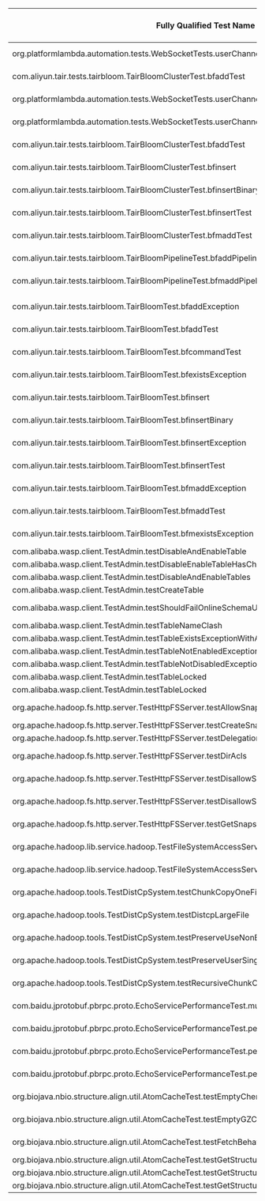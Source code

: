 | Fully Qualified Test Name | Project Name | SHA | Lines that cause failure | Root Cause | Source or Test Code |
| ------------- | ------------- | ------------- | ------------- | ------------- | ------------- |
| org.platformlambda.automation.tests.WebSocketTests.userChannelTest | https://github.com/Accenture/mercury | 6b744cdbb2206feca62848df92b3bf542f890be5 | 129, 130, 131 | Asynchronous Timing | Source |
| com.aliyun.tair.tests.tairbloom.TairBloomClusterTest.bfaddTest | https://github.com/alibaba/alibabacloud-tairjedis-sdk | f6215930b9e21a5252c95296d9924b3c4524d9f6 | 29, 31, 33, 35 | Not Specified | Test | 
| org.platformlambda.automation.tests.WebSocketTests.userChannelTest | https://github.com/Accenture/mercury | 6b744cdbb2206feca62848df92b3bf542f890be5 | 129, 130, 131 | Asynchronous Timing | Source|
|org.platformlambda.automation.tests.WebSocketTests.userChannelTest | https://github.com/Accenture/mercury | 6b744cdbb2206feca62848df92b3bf542f890be5 | 129, 130, 131 | Asynchronous Timing | Source|
|com.aliyun.tair.tests.tairbloom.TairBloomClusterTest.bfaddTest | https://github.com/alibaba/alibabacloud-tairjedis-sdk | f6215930b9e21a5252c95296d9924b3c4524d9f6 | 28 (TairBloomCluster.bfreserve) | Network Issues | Test|
|com.aliyun.tair.tests.tairbloom.TairBloomClusterTest.bfinsert | https://github.com/alibaba/alibabacloud-tairjedis-sdk | f6215930b9e21a5252c95296d9924b3c4524d9f6 | 76 (TairBloomCluster.bfinsert) | Network Issues | Test|
|com.aliyun.tair.tests.tairbloom.TairBloomClusterTest.bfinsertBinary | https://github.com/alibaba/alibabacloud-tairjedis-sdk | f6215930b9e21a5252c95296d9924b3c4524d9f6 | 82 (TairBloomCluster.bfinsert) | Network Issues | Test|
|com.aliyun.tair.tests.tairbloom.TairBloomClusterTest.bfinsertTest | https://github.com/alibaba/alibabacloud-tairjedis-sdk | f6215930b9e21a5252c95296d9924b3c4524d9f6 | 90 (TairBloomCluster.bfinsert) | Network Issues | Test|
|com.aliyun.tair.tests.tairbloom.TairBloomClusterTest.bfmaddTest | https://github.com/alibaba/alibabacloud-tairjedis-sdk | f6215930b9e21a5252c95296d9924b3c4524d9f6 | 28 (TairBloomCluster.bfreserve) | Network Issues | Test|
|com.aliyun.tair.tests.tairbloom.TairBloomPipelineTest.bfaddPipelineTest | https://github.com/alibaba/alibabacloud-tairjedis-sdk | f6215930b9e21a5252c95296d9924b3c4524d9f6 | 36 (TairBloomPipelineTest) | Network | Issues | Test|
|com.aliyun.tair.tests.tairbloom.TairBloomPipelineTest.bfmaddPipelineTest | https://github.com/alibaba/alibabacloud-tairjedis-sdk | f6215930b9e21a5252c95296d9924b3c4524d9f6 | 68 (TairBloomPipelineTest) | Network | Issues | Test|
||
|com.aliyun.tair.tests.tairbloom.TairBloomTest.bfaddException | https://github.com/alibaba/alibabacloud-tairjedis-sdk | f6215930b9e21a5252c95296d9924b3c4524d9f6 | 80 (TairBloom.bfadd) | Network Issues | Test|
|com.aliyun.tair.tests.tairbloom.TairBloomTest.bfaddTest | https://github.com/alibaba/alibabacloud-tairjedis-sdk | f6215930b9e21a5252c95296d9924b3c4524d9f6 | 59 (TairBloom.bfreserve) | Network Issues | Test|
|com.aliyun.tair.tests.tairbloom.TairBloomTest.bfcommandTest | https://github.com/alibaba/alibabacloud-tairjedis-sdk | f6215930b9e21a5252c95296d9924b3c4524d9f6 | 80 (TairBloom.bfadd) | Network Issues | Test|
|com.aliyun.tair.tests.tairbloom.TairBloomTest.bfexistsException | https://github.com/alibaba/alibabacloud-tairjedis-sdk | f6215930b9e21a5252c95296d9924b3c4524d9f6 | 125 (TairBloom.bfexists) | Network Issues | Test|
|com.aliyun.tair.tests.tairbloom.TairBloomTest.bfinsert | https://github.com/alibaba/alibabacloud-tairjedis-sdk | f6215930b9e21a5252c95296d9924b3c4524d9f6 | 181 (TairBloom.bfinsert) | Network Issues | Test|
|com.aliyun.tair.tests.tairbloom.TairBloomTest.bfinsertBinary | https://github.com/alibaba/alibabacloud-tairjedis-sdk | f6215930b9e21a5252c95296d9924b3c4524d9f6 | 192 (TairBloom.bfinsert) | Network Issues | Test|
|com.aliyun.tair.tests.tairbloom.TairBloomTest.bfinsertException | https://github.com/alibaba/alibabacloud-tairjedis-sdk | f6215930b9e21a5252c95296d9924b3c4524d9f6 | 181 (TairBloom.bfinsert) | Network Issues | Test|
|com.aliyun.tair.tests.tairbloom.TairBloomTest.bfinsertTest | https://github.com/alibaba/alibabacloud-tairjedis-sdk | f6215930b9e21a5252c95296d9924b3c4524d9f6 | 218 (TairBloom.bfinsert) | Network Issues | Test|
|com.aliyun.tair.tests.tairbloom.TairBloomTest.bfmaddException | https://github.com/alibaba/alibabacloud-tairjedis-sdk | f6215930b9e21a5252c95296d9924b3c4524d9f6 | 97 (TairBloom.bfadd) | Network Issues | Test|
|com.aliyun.tair.tests.tairbloom.TairBloomTest.bfmaddTest | https://github.com/alibaba/alibabacloud-tairjedis-sdk | f6215930b9e21a5252c95296d9924b3c4524d9f6 | 59 (TairBloom.bfreserve) | Network Issues | Test|
|com.aliyun.tair.tests.tairbloom.TairBloomTest.bfmexistsException | https://github.com/alibaba/alibabacloud-tairjedis-sdk | f6215930b9e21a5252c95296d9924b3c4524d9f6 | 153(TairBloom.bfmexists) | Network Issues | Test|
|com.alibaba.wasp.client.TestAdmin.testDisableAndEnableTable | https://github.com/alibaba/wasp | b2593d8e4b31ca6da0cd2f3e18356338d9b6dace | 705 (testCheckWaspAvailableClosesConnection) | Concurrency | Test|
|com.alibaba.wasp.client.TestAdmin.testDisableEnableTableHasChilds | https://github.com/alibaba/wasp | b2593d8e4b31ca6da0cd2f3e18356338d9b6dace | 136 (testDisableEnableTableHasChilds) | Concurrency | Test|
|com.alibaba.wasp.client.TestAdmin.testDisableAndEnableTables | https://github.com/alibaba/wasp | b2593d8e4b31ca6da0cd2f3e18356338d9b6dace | 153 (testDisableAndEnableTables) | Concurrency | Test|
|com.alibaba.wasp.client.TestAdmin.testCreateTable | https://github.com/alibaba/wasp | b2593d8e4b31ca6da0cd2f3e18356338d9b6dace | 177 (testCreateTable) | Concurrency | Test|
|com.alibaba.wasp.client.TestAdmin.testShouldFailOnlineSchemaUpdateIfOnlineSchemaIsNotEnabled | https://github.com/alibaba/wasp | b2593d8e4b31ca6da0cd2f3e18356338d9b6dace | 215 (testShouldFailOnlineSchemaUpdateIfOnlineSchemaIsNotEnabled) | Concurrency | Test|
|com.alibaba.wasp.client.TestAdmin.testTableNameClash | https://github.com/alibaba/wasp | b2593d8e4b31ca6da0cd2f3e18356338d9b6dace | 495 (testTableNameClash) | Concurrency | Test|
|com.alibaba.wasp.client.TestAdmin.testTableExistsExceptionWithATable | https://github.com/alibaba/wasp | b2593d8e4b31ca6da0cd2f3e18356338d9b6dace | 507 (testTableExistsExceptionWithATable) | Concurrency | Test|
|com.alibaba.wasp.client.TestAdmin.testTableNotEnabledExceptionWithATable | https://github.com/alibaba/wasp | b2593d8e4b31ca6da0cd2f3e18356338d9b6dace | 520 (testTableNotEnabledExceptionWithATable) | Concurrency | Test|
|com.alibaba.wasp.client.TestAdmin.testTableNotDisabledExceptionWithATable | https://github.com/alibaba/wasp | b2593d8e4b31ca6da0cd2f3e18356338d9b6dace | 535 (testTableNotDisabledExceptionWithATable) | Concurrency | Test|
|com.alibaba.wasp.client.TestAdmin.testTableLocked | https://github.com/alibaba/wasp | b2593d8e4b31ca6da0cd2f3e18356338d9b6dace | 720 (testTableLocked) | Concurrency | Test|
|com.alibaba.wasp.client.TestAdmin.testTableLocked | https://github.com/alibaba/wasp | b2593d8e4b31ca6da0cd2f3e18356338d9b6dace | 720 (testTableLocked) | Concurrency | Test|
|org.apache.hadoop.fs.http.server.TestHttpFSServer.testAllowSnapshot | https://github.com/apache/hadoop | cc2babc1f75c93bf89a8f10da525f944c15d02ea | 1274 (testAllowSnapshot) | Asynchronous Timing | Test|
|org.apache.hadoop.fs.http.server.TestHttpFSServer.testCreateSnapshot | https://github.com/apache/hadoop | cc2babc1f75c93bf89a8f10da525f944c15d02ea | 1359 (testCreateSnapshot) | Not specified | Test|
|org.apache.hadoop.fs.http.server.TestHttpFSServer.testDelegationTokenOperationsSsl | https://github.com/apache/hadoop | cc2babc1f75c93bf89a8f10da525f944c15d02ea | 1426 (testDelegationTokenOperationsSsl) | Not specified | Test|
|org.apache.hadoop.fs.http.server.TestHttpFSServer.testDirAcls | https://github.com/apache/hadoop | cc2babc1f75c93bf89a8f10da525f944c15d02ea | 974 (testDirAcls) | Asynchronous Timing | Test|
|org.apache.hadoop.fs.http.server.TestHttpFSServer.testDisallowSnapshot | https://github.com/apache/hadoop | cc2babc1f75c93bf89a8f10da525f944c15d02ea | 1307 (testDisallowSnapshot) | Asynchronous Timing | Test|
|org.apache.hadoop.fs.http.server.TestHttpFSServer.testDisallowSnapshotException | https://github.com/apache/hadoop | cc2babc1f75c93bf89a8f10da525f944c15d02ea | 1343 (testDisallowSnapshotException) | Asynchronous Timing | Test|
|org.apache.hadoop.fs.http.server.TestHttpFSServer.testGetSnapshotDiffIllegalParam | https://github.com/apache/hadoop | cc2babc1f75c93bf89a8f10da525f944c15d02ea | 1533 (testGetSnapshotDiffIllegalParam) | Network Issues | Test|
|org.apache.hadoop.lib.service.hadoop.TestFileSystemAccessService.fileSystemCache | https://github.com/apache/hadoop | cc2babc1f75c93bf89a8f10da525f944c15d02ea | 443 (fileSystemCache) | Asynchronous Timing | Test|
|org.apache.hadoop.lib.service.hadoop.TestFileSystemAccessService.fileSystemExecutor | https://github.com/apache/hadoop | cc2babc1f75c93bf89a8f10da525f944c15d02ea | 310 (fileSystemExecutor) | Asynchronous Timing | Test|
|org.apache.hadoop.tools.TestDistCpSystem.testChunkCopyOneFile | https://github.com/apache/hadoop | cc2babc1f75c93bf89a8f10da525f944c15d02ea | 365 (chunkCopy) | Asynchronous Timing | Test|
|org.apache.hadoop.tools.TestDistCpSystem.testDistcpLargeFile | https://github.com/apache/hadoop | cc2babc1f75c93bf89a8f10da525f944c15d02ea | 459 (testDistcpLargeFile) | Asynchronous Timing | Test|
|org.apache.hadoop.tools.TestDistCpSystem.testPreserveUseNonEmptyDir | https://github.com/apache/hadoop | cc2babc1f75c93bf89a8f10da525f944c15d02ea | 205 (testPreserveUserHelper) | Asynchronous Timing | Test|
|org.apache.hadoop.tools.TestDistCpSystem.testPreserveUserSingleFile | https://github.com/apache/hadoop | cc2babc1f75c93bf89a8f10da525f944c15d02ea | 205 (testPreserveUserHelper) | Asynchronous Timing | Test|
|org.apache.hadoop.tools.TestDistCpSystem.testRecursiveChunkCopy | https://github.com/apache/hadoop | cc2babc1f75c93bf89a8f10da525f944c15d02ea | 365 (chunkCopy) | Asynchronous Timing | Test|
|com.baidu.jprotobuf.pbrpc.proto.EchoServicePerformanceTest.multiExecuteValidTest | https://github.com/baidu/Jprotobuf-rpc-socket | 88bb62d511a7288087fe042855bb708247758e93 | 217 (multiExecuteValidTest) | Concurrency | Test|
|com.baidu.jprotobuf.pbrpc.proto.EchoServicePerformanceTest.performance20TreadsTest | https://github.com/baidu/Jprotobuf-rpc-socket | 88bb62d511a7288087fe042855bb708247758e93 | 253 (multiExecute) | Concurrency | Test|
|com.baidu.jprotobuf.pbrpc.proto.EchoServicePerformanceTest.performanceOneTreadTest2 | https://github.com/baidu/Jprotobuf-rpc-socket | 88bb62d511a7288087fe042855bb708247758e93 | 136 (oneThreadExecute) | Asynchronous Timing | Source|
|com.baidu.jprotobuf.pbrpc.proto.EchoServicePerformanceTest.performanceOneTreadTestWithLongText | https://github.com/baidu/Jprotobuf-rpc-socket | 88bb62d511a7288087fe042855bb708247758e93 | 136 (oneThreadExecute) | Asynchronous Timing | Test|
|org.biojava.nbio.structure.align.util.AtomCacheTest.testEmptyChemComp | https://github.com/biojava/biojava | e99364ac14294adeb9385b7b93c602c2d9b66bb6 | 399 (testEmptyChemComp) | Network Issues | Test|
|org.biojava.nbio.structure.align.util.AtomCacheTest.testEmptyGZChemComp | https://github.com/biojava/biojava | e99364ac14294adeb9385b7b93c602c2d9b66bb6 | 462 (testEmptyGZChemComp) | Network Issues | Test|
|org.biojava.nbio.structure.align.util.AtomCacheTest.testFetchBehavior | https://github.com/biojava/biojava | e99364ac14294adeb9385b7b93c602c2d9b66bb6 | 233 (testFetchBehavior) | Network Issues | Test|
|org.biojava.nbio.structure.align.util.AtomCacheTest.testGetStructureForChainlessDomains | https://github.com/biojava/biojava | e99364ac14294adeb9385b7b93c602c2d9b66bb6 | 178 (testGetStructureForChainlessDomains) | Not specified | Test|
|org.biojava.nbio.structure.align.util.AtomCacheTest.testGetStructureForDomain1 | https://github.com/biojava/biojava | e99364ac14294adeb9385b7b93c602c2d9b66bb6 | 116 (testGetStructureForDomain1) | Not specified | Test|
|org.biojava.nbio.structure.align.util.AtomCacheTest.testGetStructureForDomain2 | https://github.com/biojava/biojava | e99364ac14294adeb9385b7b93c602c2d9b66bb6 | 116 (testGetStructureForDomain1) | Not specified | Test|
